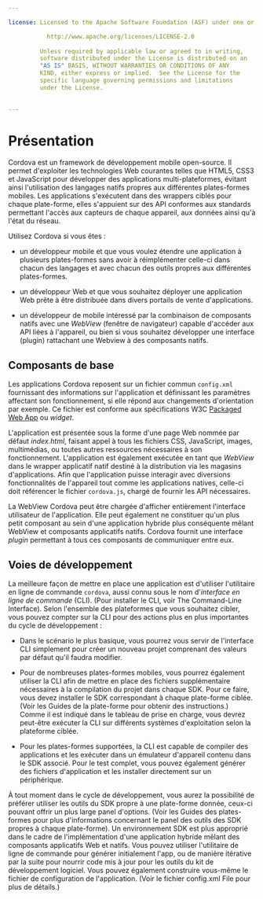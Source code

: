 ```yaml
---

license: Licensed to the Apache Software Foundation (ASF) under one or more contributor license agreements. See the NOTICE file distributed with this work for additional information regarding copyright ownership. The ASF licenses this file to you under the Apache License, Version 2.0 (the "License"); you may not use this file except in compliance with the License. You may obtain a copy of the License at

           http://www.apache.org/licenses/LICENSE-2.0
    
         Unless required by applicable law or agreed to in writing,
         software distributed under the License is distributed on an
         "AS IS" BASIS, WITHOUT WARRANTIES OR CONDITIONS OF ANY
         KIND, either express or implied.  See the License for the
         specific language governing permissions and limitations
         under the License.
    

---
```


# Présentation

Cordova est un framework de développement mobile open-source. Il permet d'exploiter les technologies Web courantes telles que HTML5, CSS3 et JavaScript pour développer des applications multi-plateformes, évitant ainsi l'utilisation des langages natifs propres aux différentes plates-formes mobiles. Les applications s'exécutent dans des wrappers ciblés pour chaque plate-forme, elles s'appuient sur des API conformes aux standards permettant l'accès aux capteurs de chaque appareil, aux données ainsi qu'à l'état du réseau.

Utilisez Cordova si vous êtes :

*   un développeur mobile et que vous voulez étendre une application à plusieurs plates-formes sans avoir à réimplémenter celle-ci dans chacun des langages et avec chacun des outils propres aux différentes plates-formes.

*   un développeur Web et que vous souhaitez déployer une application Web prête à être distribuée dans divers portails de vente d'applications.

*   un développeur de mobile intéressé par la combinaison de composants natifs avec une *WebView* (fenêtre de navigateur) capable d'accéder aux API liées à l'appareil, ou bien si vous souhaitez développer une interface (plugin) rattachant une Webview à des composants natifs.

## Composants de base

Les applications Cordova reposent sur un fichier commun `config.xml` fournissant des informations sur l'application et définissant les paramètres affectant son fonctionnement, si elle répond aux changements d'orientation par exemple. Ce fichier est conforme aux spécifications W3C [Packaged Web App][1] ou *widget*.

 [1]: http://www.w3.org/TR/widgets/

L'application est présentée sous la forme d'une page Web nommée par défaut *index.html*, faisant appel à tous les fichiers CSS, JavaScript, images, multimédias, ou toutes autres ressources nécessaires à son fonctionnement. L'application est également exécutée en tant que *WebView* dans le wrapper applicatif natif destiné à la distribution via les magasins d'applications. Afin que l'application puisse interagir avec diversions fonctionnalités de l'appareil tout comme les applications natives, celle-ci doit référencer le fichier `cordova.js`, chargé de fournir les API nécessaires.

La WebView Cordova peut être chargée d'afficher entièrement l'interface utilisateur de l'application. Elle peut également ne constituer qu'un plus petit composant au sein d'une application hybride plus conséquente mêlant WebView et composants applicatifs natifs. Cordova fournit une interface *plugin* permettant à tous ces composants de communiquer entre eux.

## Voies de développement

La meilleure façon de mettre en place une application est d'utiliser l'utilitaire en ligne de commande `cordova`, aussi connu sous le nom d'*interface en ligne de commande* (CLI). (Pour installer le CLI, voir The Command-Line Interface). Selon l'ensemble des plateformes que vous souhaitez cibler, vous pouvez compter sur la CLI pour des actions plus en plus importantes du cycle de développement :

*   Dans le scénario le plus basique, vous pourrez vous servir de l'interface CLI simplement pour créer un nouveau projet comprenant des valeurs par défaut qu'il faudra modifier.

*   Pour de nombreuses plates-formes mobiles, vous pourrez également utiliser la CLI afin de mettre en place des fichiers supplémentaire nécessaires à la compilation du projet dans chaque SDK. Pour ce faire, vous devez installer le SDK correspondant à chaque plate-forme ciblée. (Voir les Guides de la plate-forme pour obtenir des instructions.) Comme il est indiqué dans le tableau de prise en charge, vous devrez peut-être exécuter la CLI sur différents systèmes d'exploitation selon la plateforme ciblée.

*   Pour les plates-formes supportées, la CLI est capable de compiler des applications et les exécuter dans un émulateur d'appareil contenu dans le SDK associé. Pour le test complet, vous pouvez également générer des fichiers d'application et les installer directement sur un périphérique.

À tout moment dans le cycle de développement, vous aurez la possibilité de préférer utiliser les outils du SDK propre à une plate-forme donnée, ceux-ci pouvant offrir un plus large panel d'options. (Voir les Guides des plates-formes pour plus d'informations concernant le panel des outils des SDK propres à chaque plate-forme). Un environnement SDK est plus approprié dans le cadre de l'implémentation d'une application hybride mêlant des composants applicatifs Web et natifs. Vous pouvez utiliser l'utilitaire de ligne de commande pour générer initialement l'app, ou de manière itérative par la suite pour nourrir code mis à jour pour les outils du kit de développement logiciel. Vous pouvez également construire vous-même le fichier de configuration de l'application. (Voir le fichier config.xml File pour plus de détails.)
